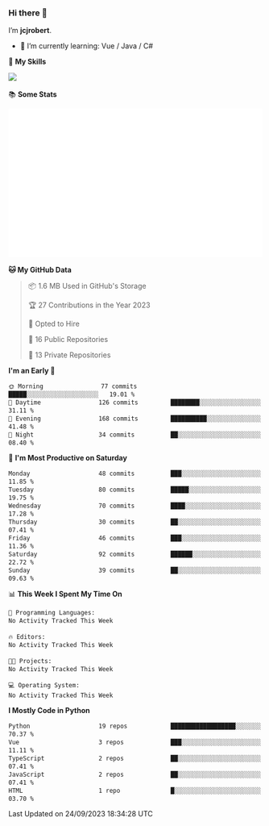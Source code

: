 ### Hi there 👋

I’m **jcjrobert**.

- 🌱 I’m currently learning: Vue / Java / C#

🌟 **My Skills**

![](https://img.shields.io/badge/-Python-3e74a2?style=flat-square&logo=Python&logoColor=fff)

📚 **Some Stats**

![](https://github.com/jcjrobert/github-stats/blob/master/generated/overview.svg)

<!--START_SECTION:waka-->
**🐱 My GitHub Data** 

> 📦 1.6 MB Used in GitHub's Storage 
 > 
> 🏆 27 Contributions in the Year 2023
 > 
> 💼 Opted to Hire
 > 
> 📜 16 Public Repositories 
 > 
> 🔑 13 Private Repositories 
 > 
**I'm an Early 🐤** 

```text
🌞 Morning                77 commits          █████░░░░░░░░░░░░░░░░░░░░   19.01 % 
🌆 Daytime                126 commits         ████████░░░░░░░░░░░░░░░░░   31.11 % 
🌃 Evening                168 commits         ██████████░░░░░░░░░░░░░░░   41.48 % 
🌙 Night                  34 commits          ██░░░░░░░░░░░░░░░░░░░░░░░   08.40 % 
```
📅 **I'm Most Productive on Saturday** 

```text
Monday                   48 commits          ███░░░░░░░░░░░░░░░░░░░░░░   11.85 % 
Tuesday                  80 commits          █████░░░░░░░░░░░░░░░░░░░░   19.75 % 
Wednesday                70 commits          ████░░░░░░░░░░░░░░░░░░░░░   17.28 % 
Thursday                 30 commits          ██░░░░░░░░░░░░░░░░░░░░░░░   07.41 % 
Friday                   46 commits          ███░░░░░░░░░░░░░░░░░░░░░░   11.36 % 
Saturday                 92 commits          ██████░░░░░░░░░░░░░░░░░░░   22.72 % 
Sunday                   39 commits          ██░░░░░░░░░░░░░░░░░░░░░░░   09.63 % 
```


📊 **This Week I Spent My Time On** 

```text
💬 Programming Languages: 
No Activity Tracked This Week

🔥 Editors: 
No Activity Tracked This Week

🐱‍💻 Projects: 
No Activity Tracked This Week

💻 Operating System: 
No Activity Tracked This Week
```

**I Mostly Code in Python** 

```text
Python                   19 repos            ██████████████████░░░░░░░   70.37 % 
Vue                      3 repos             ███░░░░░░░░░░░░░░░░░░░░░░   11.11 % 
TypeScript               2 repos             ██░░░░░░░░░░░░░░░░░░░░░░░   07.41 % 
JavaScript               2 repos             ██░░░░░░░░░░░░░░░░░░░░░░░   07.41 % 
HTML                     1 repo              █░░░░░░░░░░░░░░░░░░░░░░░░   03.70 % 
```




 Last Updated on 24/09/2023 18:34:28 UTC
<!--END_SECTION:waka-->
